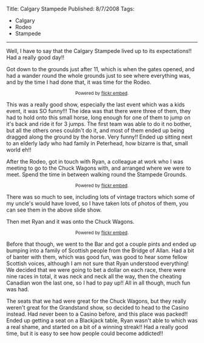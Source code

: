 Title: Calgary Stampede
Published: 8/7/2008
Tags:
- Calgary
- Rodeo
- Stampede
---

Well, I have to say that the Calgary Stampede lived up to its expectations!! Had a really good day!!

Got down to the grounds just after 11, which is when the gates opened, and had a wander round the whole grounds just to see where everything was, and by the time I had done that, it was time for the Rodeo.

<div id="flickrembed"></div><small style="display: block; text-align: center; margin: 0 auto;">Powered by <a href="https://flickrembed.com">flickr embed</a>.</small>

<script src="https://flickrembed.com/embed_v2.js.php?source=flickr&layout=responsive&input=72157676064719862&sort=0&by=album&theme=default&scale=fit&skin=default&id=5850544461b40"></script>

This was a really good show, especially the last event which was a kids event, it was SO funny!!! The idea was that there were three of them, they had to hold onto this small horse, long enough for one of them to jump on it's back and ride it for 3 jumps. The first team was able to do it no bother, but all the others ones couldn't do it, and most of them ended up being dragged along the ground by the horse. Very funny!! Ended up sitting next to an elderly lady who had family in Peterhead, how bizarre is that, small world eh!!

After the Rodeo, got in touch with Ryan, a colleague at work who I was meeting to go to the Chuck Wagons with, and arranged where we were to meet. Spend the time in between walking round the Stampede Grounds.

<div id="flickrembed"></div><small style="display: block; text-align: center; margin: 0 auto;">Powered by <a href="https://flickrembed.com">flickr embed</a>.</small>

<script src="https://flickrembed.com/embed_v2.js.php?source=flickr&layout=responsive&input=72157673967222093&sort=0&by=album&theme=default&scale=fit&skin=default&id=5850544461b40"></script>

There was so much to see, including lots of vintage tractors which some of my uncle's would have loved, so I have taken lots of photos of them, you can see them in the above slide show.

Then met Ryan and it was onto the Chuck Wagons.

<div id="flickrembed"></div><small style="display: block; text-align: center; margin: 0 auto;">Powered by <a href="https://flickrembed.com">flickr embed</a>.</small>

<script src="https://flickrembed.com/embed_v2.js.php?source=flickr&layout=responsive&input=72157677829893475&sort=0&by=album&theme=default&scale=fit&skin=default&id=5850544461b40"></script>

Before that though, we went to the Bar and got a couple pints and ended up bumping into a family of Scottish people from the Bridge of Allan. Had a bit of banter with them, which was good fun, was good to hear some fellow Scottish voices, although I am not sure that Ryan understood everything!  We decided that we were going to bet a dollar on each race, there were nine races in total, it was neck and neck all the way, then the cheating Canadian won the last one, so I had to pay up!! All in all though, much fun was had.

The seats that we had were great for the Chuck Wagons, but they really weren't great for the Grandstand show, so decided to head to the Casino instead. Had never been to a Casino before, and this place was packed!! Ended up getting a seat on a Blackjack table, Ryan wasn't able to which was a real shame, and started on a bit of a winning streak!! Had a really good time, but it is easy to see how people could become addicted!!
